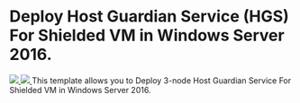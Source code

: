 # Deploy Host Guardian Service (HGS) For Shielded VM in Windows Server 2016.
<a href="https://portal.azure.com/#create/Microsoft.Template/uri/https%3A%2F%2Fraw.githubusercontent.com%2Fjuantian%2Fhgs-poc%2Fmaster%2Fazuredeploy.json" target="_blank">
    <img src="http://azuredeploy.net/deploybutton.png"/>
</a>
<a href="http://armviz.io/#/?load=https%3A%2F%2Fraw.githubusercontent.com%2Fjuantian%2Fhgs-poc%2Fmaster%2Fazuredeploy.json" target="_blank">
    <img src="http://armviz.io/visualizebutton.png"/>
</a>
This template allows you to Deploy 3-node Host Guardian Service For Shielded VM in Windows Server 2016.